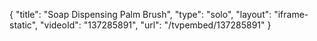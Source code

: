 {
    "title": "Soap Dispensing Palm Brush",
    "type": "solo",
    "layout": "iframe-static",
    "videoId": "137285891",
    "url": "\/tvpembed\/137285891"
}